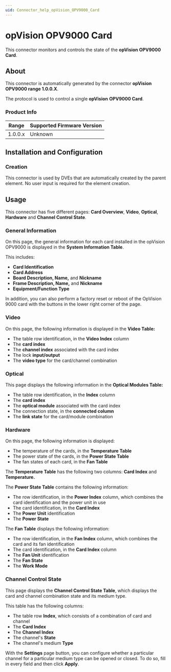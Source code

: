 ```yaml
---
uid: Connector_help_opVision_OPV9000_Card
---
```


# opVision OPV9000 Card

This connector monitors and controls the state of the **opVision OPV9000 Card**.

## About

This connector is automatically generated by the connector **opVision OPV9000 range 1.0.0.X**.

The protocol is used to control a single **opVision** **OPV9000 Card**.

### Product Info

| Range | Supported Firmware Version |
|------------------|-----------------------------|
| 1.0.0.x          | Unknown                     |

## Installation and Configuration

### Creation

This connector is used by DVEs that are automatically created by the parent element. No user input is required for the element creation.

## Usage

This connector has five different pages: **Card Overview**, **Video**, **Optical**, **Hardware** and **Channel Control State**.

### General Information

On this page, the general information for each card installed in the opVision OPV9000 is displayed in the **System Information Table**.

This includes:

- **Card Identification**
- **Card Address**
- **Board Description, Name,** and **Nickname**
- **Frame Description, Name,** and **Nickname**
- **Equipment/Function Type**

In addition, you can also perform a factory reset or reboot of the OpVision 9000 card with the buttons in the lower right corner of the page.

### Video

On this page, the following information is displayed in the **Video Table:**

- The table row identification, in the **Video Index** column
- The **card index**
- The **channel index** associated with the card index
- The lock **input/output**
- The **video type** for the card/channel combination

### Optical

This page displays the following information in the **Optical Modules Table:**

- The table row identification, in the **Index** column
- The **card index**
- The **optical module** associated with the card index
- The connection state, in the **connected column**
- The **link state** for the card/module combination

### Hardware

On this page, the following information is displayed:

- The temperature of the cards, in the **Temperature Table**
- The power state of the cards, in the **Power State Table**
- The fan states of each card, in the **Fan Table**

The **Temperature Table** has the following two columns: **Card Index** and **Temperature.**

The **Power State Table** contains the following information:

- The row identification, in the **Power Index** column, which combines the card identification and the power unit in use
- The card identification, in the **Card Index**
- The **Power Unit** identification
- The **Power State**

The **Fan Table** displays the following information:

- The row identification, in the **Fan Index** column, which combines the card and its fan identification
- The card identification, in the **Card Index** column
- The **Fan Unit** identification
- The **Fan State**
- The **Work Mode**

### Channel Control State

This page displays the **Channel Control State Table**, which displays the card and channel combination state and its medium type.

This table has the following columns:

- The table row **Index**, which consists of a combination of card and channel
- The **Card Index**
- The **Channel Index**
- The channel's **State**
- The channel's medium **Type**

With the **Settings** page button, you can configure whether a particular channel for a particular medium type can be opened or closed. To do so, fill in every field and then click **Apply**.
